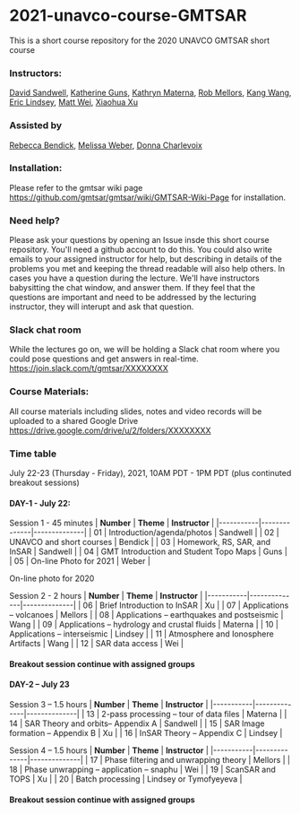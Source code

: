 # 2021-unavco-course-GMTSAR
This is a short course repository for the 2020 UNAVCO GMTSAR short course

### Instructors:
[David Sandwell](https://topex.ucsd.edu/sandwell/),
[Katherine Guns](https://igpp.ucsd.edu/person/kguns),
[Kathryn Materna](https://scholar.google.com/citations?user=sBJoFrkAAAAJ&hl=en),
[Rob Mellors](https://people.llnl.gov/mellors1),
[Kang Wang](http://seismo.berkeley.edu/~kwang/),
[Eric Lindsey](https://www.planetmechanic.net/about-me),
[Matt Wei](https://weilaburi.wixsite.com/home),
[Xiaohua Xu](https://scholar.google.com/citations?user=ME1EfdsAAAAJ&hl=en)

### Assisted by
[Rebecca Bendick](https://www.unavco.org/highlights/2020/unavco-president.html),
[Melissa Weber](https://connect.unavco.org/display/per018591),
[Donna Charlevoix](https://connect.unavco.org/display/per968358)

### Installation:
Please refer to the gmtsar wiki page https://github.com/gmtsar/gmtsar/wiki/GMTSAR-Wiki-Page for installation.

### Need help?
Please ask your questions by opening an Issue insde this short course repository. You'll need a github account to do this. You could also write emails to your assigned instructor for help, but describing in details of the problems you met and keeping the thread readable will also help others. In cases you have a question during the lecture. We'll have instructors babysitting the chat window, and answer them. If they feel that the questions are important and need to be addressed by the lecturing instructor, they will interupt and ask that question.  

### Slack chat room
While the lectures go on, we will be holding a Slack chat room where you could pose questions and get answers in real-time.
https://join.slack.com/t/gmtsar/XXXXXXXX

### Course Materials:
All course materials including slides, notes and video records will be uploaded to a shared Google Drive https://drive.google.com/drive/u/2/folders/XXXXXXXX

### Time table
July 22-23 (Thursday - Friday), 2021, 10AM PDT - 1PM PDT (plus continuted breakout sessions)
#### DAY-1 -  July 22:
Session 1 - 45 minutes
| **Number** | **Theme** | **Instructor** |
|-----------|--------------|--------------|
| 01    | Introduction/agenda/photos | Sandwell  |
| 02    | UNAVCO and short courses | Bendick |
| 03    | Homework, RS, SAR, and InSAR | Sandwell |
| 04    | GMT Introduction and Student Topo Maps | Guns |
| 05    | On-line Photo for 2021 | Weber |

On-line photo for 2020

Session 2 - 2 hours
| **Number** | **Theme** | **Instructor** |
|-----------|--------------|--------------|
| 06    | Brief Introduction to InSAR | Xu |
| 07    | Applications – volcanoes | Mellors |
| 08    | Applications – earthquakes and postseismic | Wang |
| 09    | Applications – hydrology and crustal fluids | Materna |
| 10    | Applications – interseismic | Lindsey |
| 11    | Atmosphere and Ionosphere Artifacts | Wang |
| 12    | SAR data access | Wei |
#### Breakout session continue with assigned groups

#### DAY-2 – July 23
Session 3 – 1.5 hours
| **Number** | **Theme** | **Instructor** |
|-----------|--------------|--------------|
| 13    | 2-pass processing – tour of data files | Materna |
| 14    | SAR Theory and orbits– Appendix A | Sandwell |
| 15    | SAR Image formation – Appendix B | Xu |
| 16    | InSAR Theory – Appendix C | Lindsey |

Session 4 – 1.5 hours
| **Number** | **Theme** | **Instructor** |
|-----------|--------------|--------------|
| 17    | Phase filtering and unwrapping theory | Mellors |
| 18    | Phase unwrapping – application – snaphu | Wei |
| 19    | ScanSAR and TOPS | Xu |
| 20    | Batch processing | Lindsey or Tymofyeyeva |
#### Breakout session continue with assigned groups


